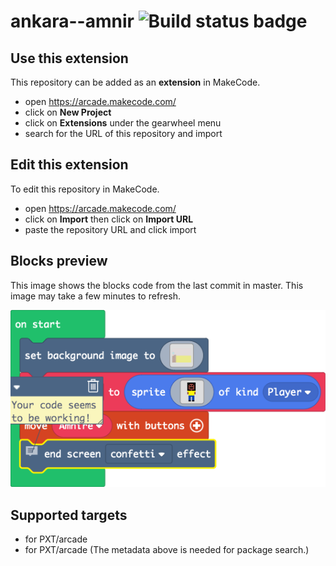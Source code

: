 # ankara--amnir ![Build status badge](https://github.com/erinma1/ankara--amnir/workflows/MakeCode/badge.svg)



## Use this extension

This repository can be added as an **extension** in MakeCode.

* open https://arcade.makecode.com/
* click on **New Project**
* click on **Extensions** under the gearwheel menu
* search for the URL of this repository and import

## Edit this extension

To edit this repository in MakeCode.

* open https://arcade.makecode.com/
* click on **Import** then click on **Import URL**
* paste the repository URL and click import

## Blocks preview

This image shows the blocks code from the last commit in master.
This image may take a few minutes to refresh.

![A rendered view of the blocks](https://github.com/erinma1/ankara--amnir/raw/master/.makecode/blocks.png)

## Supported targets

* for PXT/arcade
* for PXT/arcade
(The metadata above is needed for package search.)

